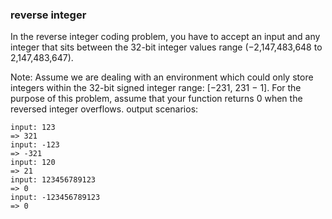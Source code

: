 ### reverse integer
In the reverse integer coding problem, you have to accept an input and any integer that sits between the 32-bit integer values range (−2,147,483,648 to 2,147,483,647). 

Note:
Assume we are dealing with an environment which could only store integers within the 32-bit signed integer range: [−231,  231 − 1]. For the purpose of this problem, assume that your function returns 0 when the reversed integer overflows.
output scenarios: 
```
input: 123
=> 321
input: -123
=> -321
input: 120
=> 21
input: 123456789123
=> 0
input: -123456789123
=> 0
```